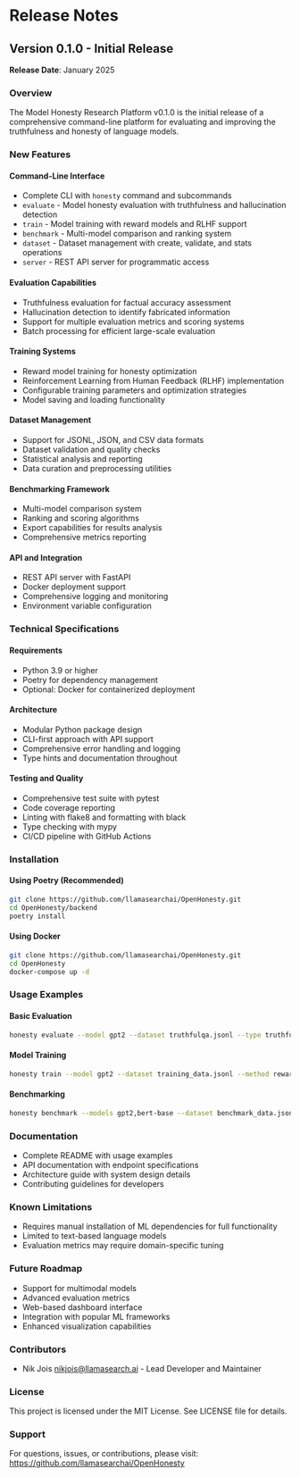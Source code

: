 # Release Notes

## Version 0.1.0 - Initial Release

**Release Date**: January 2025

### Overview

The Model Honesty Research Platform v0.1.0 is the initial release of a comprehensive command-line platform for evaluating and improving the truthfulness and honesty of language models.

### New Features

#### Command-Line Interface
- Complete CLI with `honesty` command and subcommands
- `evaluate` - Model honesty evaluation with truthfulness and hallucination detection
- `train` - Model training with reward models and RLHF support
- `benchmark` - Multi-model comparison and ranking system
- `dataset` - Dataset management with create, validate, and stats operations
- `server` - REST API server for programmatic access

#### Evaluation Capabilities
- Truthfulness evaluation for factual accuracy assessment
- Hallucination detection to identify fabricated information
- Support for multiple evaluation metrics and scoring systems
- Batch processing for efficient large-scale evaluation

#### Training Systems
- Reward model training for honesty optimization
- Reinforcement Learning from Human Feedback (RLHF) implementation
- Configurable training parameters and optimization strategies
- Model saving and loading functionality

#### Dataset Management
- Support for JSONL, JSON, and CSV data formats
- Dataset validation and quality checks
- Statistical analysis and reporting
- Data curation and preprocessing utilities

#### Benchmarking Framework
- Multi-model comparison system
- Ranking and scoring algorithms
- Export capabilities for results analysis
- Comprehensive metrics reporting

#### API and Integration
- REST API server with FastAPI
- Docker deployment support
- Comprehensive logging and monitoring
- Environment variable configuration

### Technical Specifications

#### Requirements
- Python 3.9 or higher
- Poetry for dependency management
- Optional: Docker for containerized deployment

#### Architecture
- Modular Python package design
- CLI-first approach with API support
- Comprehensive error handling and logging
- Type hints and documentation throughout

#### Testing and Quality
- Comprehensive test suite with pytest
- Code coverage reporting
- Linting with flake8 and formatting with black
- Type checking with mypy
- CI/CD pipeline with GitHub Actions

### Installation

#### Using Poetry (Recommended)
```bash
git clone https://github.com/llamasearchai/OpenHonesty.git
cd OpenHonesty/backend
poetry install
```

#### Using Docker
```bash
git clone https://github.com/llamasearchai/OpenHonesty.git
cd OpenHonesty
docker-compose up -d
```

### Usage Examples

#### Basic Evaluation
```bash
honesty evaluate --model gpt2 --dataset truthfulqa.jsonl --type truthfulness
```

#### Model Training
```bash
honesty train --model gpt2 --dataset training_data.jsonl --method reward_model
```

#### Benchmarking
```bash
honesty benchmark --models gpt2,bert-base --dataset benchmark_data.jsonl
```

### Documentation

- Complete README with usage examples
- API documentation with endpoint specifications
- Architecture guide with system design details
- Contributing guidelines for developers

### Known Limitations

- Requires manual installation of ML dependencies for full functionality
- Limited to text-based language models
- Evaluation metrics may require domain-specific tuning

### Future Roadmap

- Support for multimodal models
- Advanced evaluation metrics
- Web-based dashboard interface
- Integration with popular ML frameworks
- Enhanced visualization capabilities

### Contributors

- Nik Jois <nikjois@llamasearch.ai> - Lead Developer and Maintainer

### License

This project is licensed under the MIT License. See LICENSE file for details.

### Support

For questions, issues, or contributions, please visit:
https://github.com/llamasearchai/OpenHonesty 